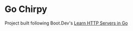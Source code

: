 # Go Chirpy

Project built following Boot.Dev's [Learn HTTP Servers in Go](https://www.boot.dev/courses/learn-http-servers-golang)
